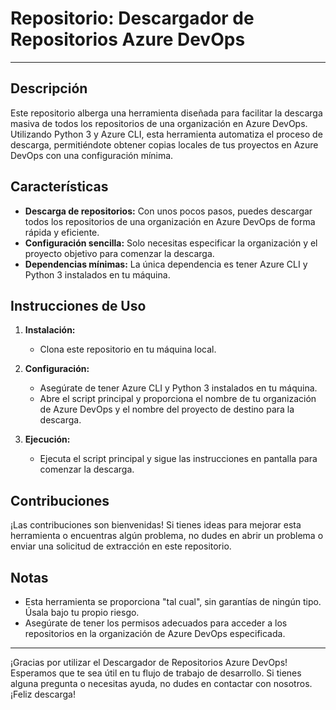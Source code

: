 # Repositorio: Descargador de Repositorios Azure DevOps

---

## Descripción

Este repositorio alberga una herramienta diseñada para facilitar la descarga masiva de todos los repositorios de una organización en Azure DevOps. Utilizando Python 3 y Azure CLI, esta herramienta automatiza el proceso de descarga, permitiéndote obtener copias locales de tus proyectos en Azure DevOps con una configuración mínima.

## Características

- **Descarga de repositorios:** Con unos pocos pasos, puedes descargar todos los repositorios de una organización en Azure DevOps de forma rápida y eficiente.
- **Configuración sencilla:** Solo necesitas especificar la organización y el proyecto objetivo para comenzar la descarga.
- **Dependencias mínimas:** La única dependencia es tener Azure CLI y Python 3 instalados en tu máquina.

## Instrucciones de Uso

1. **Instalación:**
   - Clona este repositorio en tu máquina local.

2. **Configuración:**
   - Asegúrate de tener Azure CLI y Python 3 instalados en tu máquina.
   - Abre el script principal y proporciona el nombre de tu organización de Azure DevOps y el nombre del proyecto de destino para la descarga.

3. **Ejecución:**
   - Ejecuta el script principal y sigue las instrucciones en pantalla para comenzar la descarga.

## Contribuciones

¡Las contribuciones son bienvenidas! Si tienes ideas para mejorar esta herramienta o encuentras algún problema, no dudes en abrir un problema o enviar una solicitud de extracción en este repositorio.

## Notas

- Esta herramienta se proporciona "tal cual", sin garantías de ningún tipo. Úsala bajo tu propio riesgo.
- Asegúrate de tener los permisos adecuados para acceder a los repositorios en la organización de Azure DevOps especificada.

---

¡Gracias por utilizar el Descargador de Repositorios Azure DevOps! Esperamos que te sea útil en tu flujo de trabajo de desarrollo. Si tienes alguna pregunta o necesitas ayuda, no dudes en contactar con nosotros. ¡Feliz descarga!

